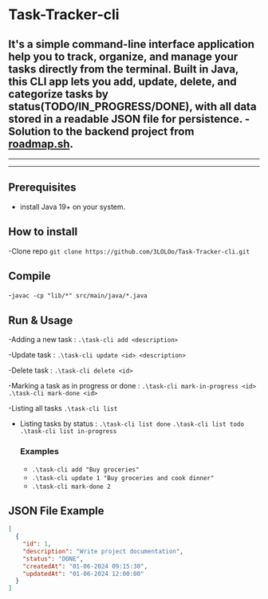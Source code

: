 # **Task-Tracker-cli**
It's a simple command-line interface application help you to track, organize, and manage your tasks directly from the terminal. Built in Java, this CLI app lets you add, update, delete, and categorize tasks by status(TODO/IN_PROGRESS/DONE), with all data stored in a readable JSON file for persistence.
  -Solution to the backend project from [roadmap.sh]([https://google.com](https://roadmap.sh/projects/task-tracker)).
---
***
___
## Prerequisites
- install Java 19+ on your system.

## How to install
-Clone repo `git clone https://github.com/3LOLOo/Task-Tracker-cli.git`

## Compile
-`javac -cp "lib/*" src/main/java/*.java`

## Run & Usage
-Adding a new task : `.\task-cli add <description>`

-Update task : `.\task-cli update <id> <description>`

-Delete task : `.\task-cli delete <id>`

-Marking a task as in progress or done :
  `.\task-cli mark-in-progress <id>`
  `.\task-cli mark-done <id>`
  
-Listing all tasks `.\task-cli list`

- Listing tasks by status :
  `.\task-cli list done`
  `.\task-cli list todo`
  `.\task-cli list in-progress`

  ### Examples
  + `.\task-cli add "Buy groceries"`
  + `.\task-cli update 1 "Buy groceries and cook dinner"`
  + `.\task-cli mark-done 2`


## **JSON File Example**
```json
[
  {
    "id": 1,
    "description": "Write project documentation",
    "status": "DONE",
    "createdAt": "01-06-2024 09:15:30",
    "updatedAt": "01-06-2024 12:00:00"
  }
]
